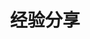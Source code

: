 ---
title: 经验分享
description: 如题，一些经验分享
image: 

# Badge style
style:
    background: "#9d2a8c"
    color: "#fff"
---